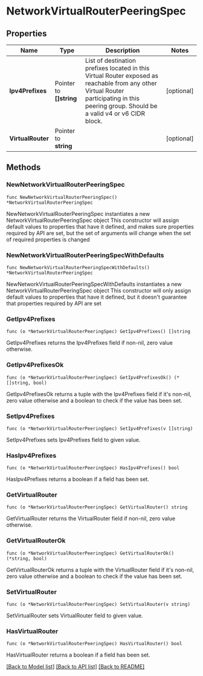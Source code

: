 # NetworkVirtualRouterPeeringSpec

## Properties

Name | Type | Description | Notes
------------ | ------------- | ------------- | -------------
**Ipv4Prefixes** | Pointer to **[]string** | List of destination prefixes located in this Virtual Router exposed as reachable from any other Virtual Router participating in this peering group. Should be a valid v4 or v6 CIDR block. | [optional] 
**VirtualRouter** | Pointer to **string** |  | [optional] 

## Methods

### NewNetworkVirtualRouterPeeringSpec

`func NewNetworkVirtualRouterPeeringSpec() *NetworkVirtualRouterPeeringSpec`

NewNetworkVirtualRouterPeeringSpec instantiates a new NetworkVirtualRouterPeeringSpec object
This constructor will assign default values to properties that have it defined,
and makes sure properties required by API are set, but the set of arguments
will change when the set of required properties is changed

### NewNetworkVirtualRouterPeeringSpecWithDefaults

`func NewNetworkVirtualRouterPeeringSpecWithDefaults() *NetworkVirtualRouterPeeringSpec`

NewNetworkVirtualRouterPeeringSpecWithDefaults instantiates a new NetworkVirtualRouterPeeringSpec object
This constructor will only assign default values to properties that have it defined,
but it doesn't guarantee that properties required by API are set

### GetIpv4Prefixes

`func (o *NetworkVirtualRouterPeeringSpec) GetIpv4Prefixes() []string`

GetIpv4Prefixes returns the Ipv4Prefixes field if non-nil, zero value otherwise.

### GetIpv4PrefixesOk

`func (o *NetworkVirtualRouterPeeringSpec) GetIpv4PrefixesOk() (*[]string, bool)`

GetIpv4PrefixesOk returns a tuple with the Ipv4Prefixes field if it's non-nil, zero value otherwise
and a boolean to check if the value has been set.

### SetIpv4Prefixes

`func (o *NetworkVirtualRouterPeeringSpec) SetIpv4Prefixes(v []string)`

SetIpv4Prefixes sets Ipv4Prefixes field to given value.

### HasIpv4Prefixes

`func (o *NetworkVirtualRouterPeeringSpec) HasIpv4Prefixes() bool`

HasIpv4Prefixes returns a boolean if a field has been set.

### GetVirtualRouter

`func (o *NetworkVirtualRouterPeeringSpec) GetVirtualRouter() string`

GetVirtualRouter returns the VirtualRouter field if non-nil, zero value otherwise.

### GetVirtualRouterOk

`func (o *NetworkVirtualRouterPeeringSpec) GetVirtualRouterOk() (*string, bool)`

GetVirtualRouterOk returns a tuple with the VirtualRouter field if it's non-nil, zero value otherwise
and a boolean to check if the value has been set.

### SetVirtualRouter

`func (o *NetworkVirtualRouterPeeringSpec) SetVirtualRouter(v string)`

SetVirtualRouter sets VirtualRouter field to given value.

### HasVirtualRouter

`func (o *NetworkVirtualRouterPeeringSpec) HasVirtualRouter() bool`

HasVirtualRouter returns a boolean if a field has been set.


[[Back to Model list]](../README.md#documentation-for-models) [[Back to API list]](../README.md#documentation-for-api-endpoints) [[Back to README]](../README.md)


